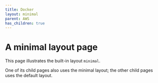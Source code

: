 ```yaml
---
title: Docker
layout: minimal
parent: AWS
has_children: true
---
```


# A minimal layout page

This page illustrates the built-in layout `minimal`.

One of its child pages also uses the minimal layout; the other child pages uses the default layout.
